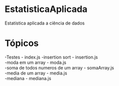 # EstatisticaAplicada
Estatística aplicada a ciência de dados 


# Tópicos

-Testes - index.js
-insertion sort - insertion.js                                                                                                                            
-moda em um array - moda.js                                                                                                                          
-soma de todos numeros de um array - somaArray.js                                                                                                        
-media de um array - media.js                                                                                                                              
-mediana - mediana.js
